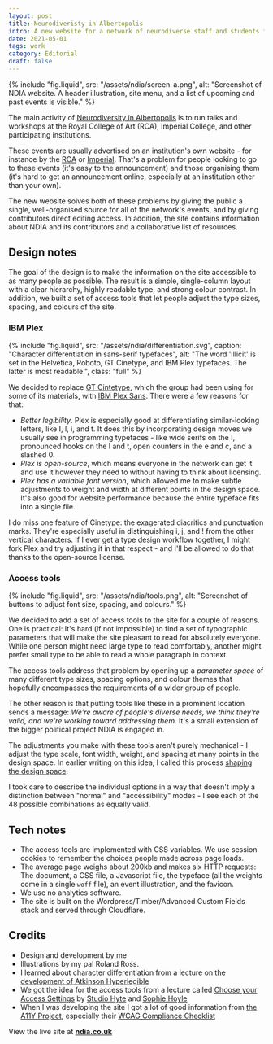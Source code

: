 ```yaml
---
layout: post
title: Neurodiveristy in Albertopolis
intro: A new website for a network of neurodiverse staff and students from colleges and museums on Exhibition Road, London SW7.
date: 2021-05-01
tags: work
category: Editorial
draft: false
---
```


{% include "fig.liquid", src: "/assets/ndia/screen-a.png", alt: "Screenshot of NDIA website. A header illustration, site menu, and a list of upcoming and past events is visible." %}

The main activity of [Neurodiversity in Albertopolis](https://www.ndia.co.uk/) is to run talks and workshops at the Royal College of Art (RCA), Imperial College, and other participating institutions.

These events are usually advertised on an institution's own website - for instance by the [RCA](https://www.rca.ac.uk/news-and-events/events/neurodiverse-voices-albertopolis-workshop/) or [Imperial](https://www.imperial.ac.uk/events/118551/neurodiversity-in-albertopolis-network-launch/). That's a problem for people looking to go to these events (it's easy to the announcement) and those organising them (it's hard to get an announcement online, especially at an institution other than your own).

The new website solves both of these problems by giving the public a single, well-organised source for all of the network's events, and by giving contributors direct editing access. In addition, the site contains information about NDIA and its contributors and a collaborative list of resources.

## Design notes

The goal of the design is to make the information on the site accessible to as many people as possible. The result is a simple, single-column layout with a clear hierarchy, highly readable type, and strong colour contrast. In addition, we built a set of access tools that let people adjust the type sizes, spacing, and colours of the site.

### IBM Plex

{% include "fig.liquid", src: "/assets/ndia/differentiation.svg", caption: "Character differentiation in sans-serif typefaces", alt: "The word 'Illicit' is set in the Helvetica, Roboto, GT Cinetype, and IBM Plex typefaces. The latter is most readable.", class: "full" %}

We decided to replace [GT Cintetype](https://www.grillitype.com/typeface/gt-cinetype), which the group had been using for some of its materials, with [IBM Plex Sans](https://github.com/IBM/plex). There were a few reasons for that:

- _Better legibility_. Plex is especially good at differentiating similar-looking letters, like I, l, i, and t. It does this by incorporating design moves we usually see in programming typefaces - like wide serifs on the I, pronounced hooks on the l and t, open counters in the e and c, and a slashed 0.
- _Plex is open-source_, which means everyone in the network can get it and use it however they need to without having to think about licensing.
- _Plex has a variable font version_, which allowed me to make subtle adjustments to weight and width at different points in the design space. It's also good for website performance because the entire typeface fits into a single file.

I do miss one feature of Cinetype: the exagerated diacritics and punctuation marks. They're especially useful in distinguishing i, j, and ! from the other vertical characters. If I ever get a type design workflow together, I might fork Plex and try adjusting it in that respect - and I'll be allowed to do that thanks to the open-source license.

### Access tools

{% include "fig.liquid", src: "/assets/ndia/tools.png", alt: "Screenshot of buttons to adjust font size, spacing, and colours." %}

We decided to add a set of access tools to the site for a couple of reasons. One is practical: It's hard (if not impossible) to find a set of typographic parameters that will make the site pleasant to read for absolutely everyone. While one person might need large type to read comfortably, another might prefer small type to be able to read a whole paragraph in context.

The access tools address that problem by opening up a _parameter space_ of many different type sizes, spacing options, and colour themes that hopefully encompasses the requirements of a wider group of people.

The other reason is that putting tools like these in a prominent location sends a message: _We're aware of people's diverse needs, we think they're valid, and we're working toward addressing them._ It's a small extension of the bigger political project NDIA is engaged in.

The adjustments you make with these tools aren't purely mechanical - I adjust the type scale, font width, weight, and spacing at many points in the design space. In earlier writing on this idea, I called this process [shaping the design space](https://maxkohler.com/posts/continuous-typography/).

I took care to describe the individual options in a way that doesn't imply a distinction between "normal" and "accessibility" modes - I see each of the 48 possible combinations as equally valid.

## Tech notes

- The access tools are implemented with CSS variables. We use session cookies to remember the choices people made across page loads.
- The average page weighs about 200kb and makes six HTTP requests: The document, a CSS file, a Javascript file, the typeface (all the weights come in a single `woff` file), an event illustration, and the favicon.
- We use no analytics software.
- The site is built on the Wordpress/Timber/Advanced Custom Fields stack and served through Cloudflare.

## Credits

- Design and development by me
- Illustrations by my pal Roland Ross.
- I learned about character differentiation from a lecture on [the development of Atkinson Hyperlegible](/notes/2021-02-16-atkinson-hyperreadable/)
- We got the idea for the access tools from a lecture called [Choose your Access Settings](/notes/2021-03-03-choose-your-access/) by [Studio Hyte](http://studiohyte.com/) and [Sophie Hoyle](http://www.sophiehoyle.com/)
- When I was developing the site I got a lot of good information from [the A11Y Project](https://www.a11yproject.com/), especially their [WCAG Compliance Checklist](https://www.a11yproject.com/checklist/)

View the live site at **[ndia.co.uk](https://www.ndia.co.uk/)**
